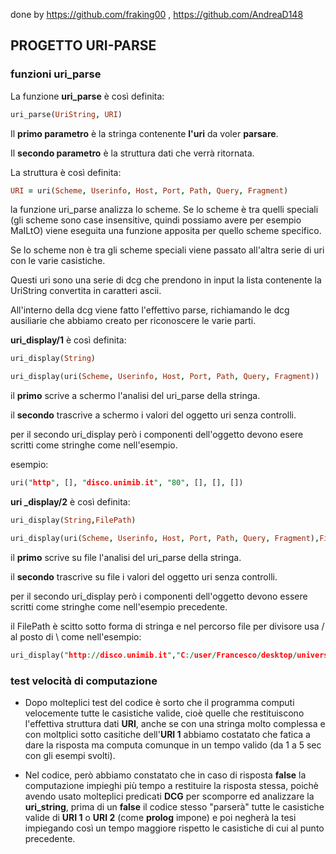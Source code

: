 done by https://github.com/fraking00 , https://github.com/AndreaD148

## PROGETTO URI-PARSE

### funzioni uri_parse

La funzione **uri_parse** è così definita:

```prolog
uri_parse(UriString, URI)
```

Il **primo parametro** è la stringa contenente **l'uri** da voler **parsare**.

Il **secondo parametro** è la struttura dati che verrà ritornata.

La struttura è così definita:

```prolog
URI = uri(Scheme, Userinfo, Host, Port, Path, Query, Fragment)
```

la funzione uri_parse analizza lo scheme. Se lo scheme è tra quelli speciali (gli scheme sono case insensitive, quindi possiamo avere per esempio MaILtO) viene eseguita una funzione apposita per quello scheme specifico. 

Se lo scheme non è tra gli scheme speciali viene passato all'altra serie di uri con le varie casistiche. 

Questi uri sono una serie di dcg che prendono in input la lista contenente la UriString convertita in caratteri ascii.

All'interno della dcg viene fatto l'effettivo parse, richiamando le dcg ausiliarie che abbiamo creato per riconoscere le varie parti.

**uri_display/1** è così definita:

```prolog
uri_display(String)

uri_display(uri(Scheme, Userinfo, Host, Port, Path, Query, Fragment))
```

il **primo** scrive a schermo l'analisi del uri_parse della stringa.

il **secondo** trascrive a schermo i valori del oggetto uri senza controlli.

per il secondo uri_display però i componenti dell'oggetto devono esere scritti come stringhe come nell'esempio.

esempio:    

```prolog
uri("http", [], "disco.unimib.it", "80", [], [], [])
```

**uri _display/2** è così definita:

```prolog
uri_display(String,FilePath)

uri_display(uri(Scheme, Userinfo, Host, Port, Path, Query, Fragment),FilePath)
```

il **primo** scrive su file l'analisi del uri_parse della stringa.

il **secondo** trascrive su file i valori del oggetto uri senza controlli.

per il secondo uri_display però i componenti dell'oggetto devono essere scritti come stringhe come nell'esempio precedente.

il FilePath è scitto sotto forma di stringa e nel percorso file per divisore usa / al posto di \ come nell'esempio:

```prolog
uri_display("http://disco.unimib.it","C:/user/Francesco/desktop/università/parsed.txt")
```

### **test velocità di computazione**

- Dopo molteplici test del codice è sorto che il programma computi velocemente tutte le casistiche valide, cioè quelle che restituiscono l'effettiva struttura dati **URI**,  anche se con una stringa molto complessa e con moltplici sotto casitiche dell'**URI 1** abbiamo costatato che fatica a dare la risposta ma computa comunque in un tempo valido (da 1 a 5 sec con gli esempi svolti).

- Nel codice, però abbiamo constatato che in caso di risposta **false** la computazione impieghi più tempo a restituire la risposta stessa, poichè avendo usato molteplici predicati **DCG** per scomporre ed analizzare la **uri_string**, prima di un **false** il codice stesso "parserà" tutte le casistiche valide di **URI 1** o **URI 2** (come **prolog** impone) e poi negherà la tesi impiegando così un tempo maggiore rispetto le casistiche di cui al punto precedente.
